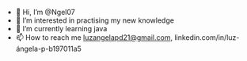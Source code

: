 - 👋 Hi, I’m @Ngel07
- 👀 I’m interested in practising my new knowledge
- 🌱 I’m currently learning java 
- 📫 How to reach me luzangelapd21@gmail.com, linkedin.com/in/luz-ángela-p-b197011a5

<!---
Ngel07/Ngel07 is a ✨ special ✨ repository because its `README.md` (this file) appears on your GitHub profile.
You can click the Preview link to take a look at your changes.
--->
